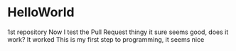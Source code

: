 # HelloWorld
1st repository
Now I test the Pull Request thingy it sure seems good, does it work?
It worked
This is my first step to programming, it seems nice
